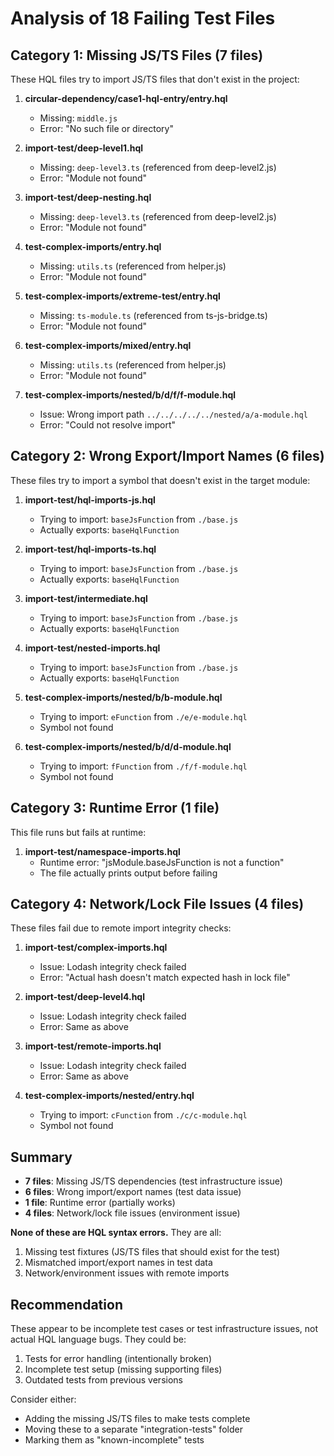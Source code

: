 # Analysis of 18 Failing Test Files

## Category 1: Missing JS/TS Files (7 files)
These HQL files try to import JS/TS files that don't exist in the project:

1. **circular-dependency/case1-hql-entry/entry.hql**
   - Missing: `middle.js`
   - Error: "No such file or directory"

2. **import-test/deep-level1.hql**
   - Missing: `deep-level3.ts` (referenced from deep-level2.js)
   - Error: "Module not found"

3. **import-test/deep-nesting.hql**  
   - Missing: `deep-level3.ts` (referenced from deep-level2.js)
   - Error: "Module not found"

4. **test-complex-imports/entry.hql**
   - Missing: `utils.ts` (referenced from helper.js)
   - Error: "Module not found"

5. **test-complex-imports/extreme-test/entry.hql**
   - Missing: `ts-module.ts` (referenced from ts-js-bridge.ts)
   - Error: "Module not found"

6. **test-complex-imports/mixed/entry.hql**
   - Missing: `utils.ts` (referenced from helper.js)
   - Error: "Module not found"

7. **test-complex-imports/nested/b/d/f/f-module.hql**
   - Issue: Wrong import path `../../../../../nested/a/a-module.hql`
   - Error: "Could not resolve import"

## Category 2: Wrong Export/Import Names (6 files)
These files try to import a symbol that doesn't exist in the target module:

1. **import-test/hql-imports-js.hql**
   - Trying to import: `baseJsFunction` from `./base.js`
   - Actually exports: `baseHqlFunction`

2. **import-test/hql-imports-ts.hql**
   - Trying to import: `baseJsFunction` from `./base.js`
   - Actually exports: `baseHqlFunction`

3. **import-test/intermediate.hql**
   - Trying to import: `baseJsFunction` from `./base.js`
   - Actually exports: `baseHqlFunction`

4. **import-test/nested-imports.hql**
   - Trying to import: `baseJsFunction` from `./base.js`
   - Actually exports: `baseHqlFunction`

5. **test-complex-imports/nested/b/b-module.hql**
   - Trying to import: `eFunction` from `./e/e-module.hql`
   - Symbol not found

6. **test-complex-imports/nested/b/d/d-module.hql**
   - Trying to import: `fFunction` from `./f/f-module.hql`
   - Symbol not found

## Category 3: Runtime Error (1 file)
This file runs but fails at runtime:

1. **import-test/namespace-imports.hql**
   - Runtime error: "jsModule.baseJsFunction is not a function"
   - The file actually prints output before failing

## Category 4: Network/Lock File Issues (4 files)
These files fail due to remote import integrity checks:

1. **import-test/complex-imports.hql**
   - Issue: Lodash integrity check failed
   - Error: "Actual hash doesn't match expected hash in lock file"

2. **import-test/deep-level4.hql**
   - Issue: Lodash integrity check failed
   - Error: Same as above

3. **import-test/remote-imports.hql**
   - Issue: Lodash integrity check failed
   - Error: Same as above

4. **test-complex-imports/nested/entry.hql**
   - Trying to import: `cFunction` from `./c/c-module.hql`
   - Symbol not found

## Summary

- **7 files**: Missing JS/TS dependencies (test infrastructure issue)
- **6 files**: Wrong import/export names (test data issue)
- **1 file**: Runtime error (partially works)
- **4 files**: Network/lock file issues (environment issue)

**None of these are HQL syntax errors.** They are all:
1. Missing test fixtures (JS/TS files that should exist for the test)
2. Mismatched import/export names in test data
3. Network/environment issues with remote imports

## Recommendation

These appear to be incomplete test cases or test infrastructure issues, not actual HQL language bugs. They could be:
1. Tests for error handling (intentionally broken)
2. Incomplete test setup (missing supporting files)
3. Outdated tests from previous versions

Consider either:
- Adding the missing JS/TS files to make tests complete
- Moving these to a separate "integration-tests" folder
- Marking them as "known-incomplete" tests